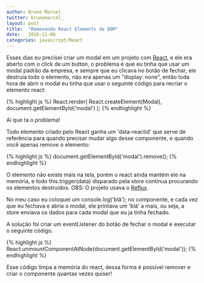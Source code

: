 ```yaml
---
author: Bruno Marcel
twitter: brunomarcel_
layout: post
title:  "Removendo React Elements da DOM"
date:   2016-11-08
categories: javascript/React
---
```

Esses dias eu precisei criar um modal em um projeto com [React], e ele era aberto com o click de um button, o problema é que eu tinha que usar um modal padrão da empresa, e sempre que eu clicava no botão de fechar, ele destruia todo o elemento, não era apenas um "display: none", então toda hora de abrir o modal eu tinha que usar o seguinte código para recriar o elemento react:

{% highlight js %}
React.render( React.createElement(Modal), document.getElementById('modal') );
{% endhighlight %}

Ai que ta o problema!

Todo elemento criado pelo React ganha um 'data-reactid' que serve de referência para quando precisar mudar algo desse componente,
e quando você apenas remove o elemento:

{% highlight js %}
document.getElementById('modal').remove();
{% endhighlight %}

O elemento não existe mais na tela, porém o react ainda mantém ele na memória, e todo this.trigger(data) disparado pela store continua procurando os elementos destruidos.
OBS: O projeto usava o [Reflux].

No meu caso eu coloquei um console.log('blá'); no componente, e cada vez que eu fechava e abria o modal, ele printava um 'blá' a mais, ou seja, a store enviava os dados para cada modal que eu ja tinha fechado.

A solução foi criar um eventListener do botão de fechar o modal e executar o seguinte código.

{% highlight js %}
React.unmountComponentAtNode(document.getElementById('modal'));
{% endhighlight %}

Esse código limpa a memória do react, dessa forma é possível remover e criar o componente quantas vezes quiser!

[React]: https://facebook.github.io/react/
[Reflux]: https://github.com/reflux/refluxjs
